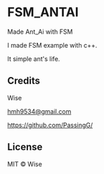 # FSM_ANTAI

Made Ant_Ai with FSM

I made FSM example with c++.

It simple ant's life.

## Credits
Wise

hmh9534@gmail.com

https://github.com/PassingG/

## License

MIT © Wise

